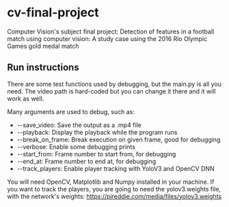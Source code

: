 # cv-final-project
Computer Vision's subject final project: Detection of features in a football match using computer vision: A study case using the 2016 Rio Olympic Games gold medal match

## Run instructions

There are some test functions used by debugging, but the main.py is all you need. The video path is hard-coded but you can change it there and it will work as well.

Many arguments are used to debug, such as:

* --save_video: Save the output as a .mp4 file
* --playback: Display the playback while the program runs
* --break_on_frame: Break execution on given frame, good for debugging
* --verbose: Enable some debugging prints
* --start_from: Frame number to start from, for debugging
* --end_at: Frame number to end at, for debugging
* --track_players: Enable player tracking with YoloV3 and OpenCV DNN

You will need OpenCV, Matplotlib and Numpy installed in your machine. If you want to track the players, you are going to need
the yolov3.weights file, with the network's weights: https://pjreddie.com/media/files/yolov3.weights

